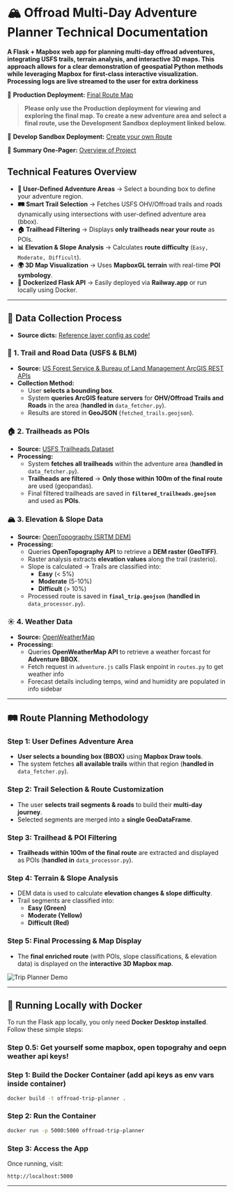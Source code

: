 # 🏔️ Offroad Multi-Day Adventure Planner Technical Documentation

**A Flask + Mapbox web app for planning multi-day offroad adventures, integrating USFS trails, terrain analysis, and interactive 3D maps. This approach allows for a clear demonstration of geospatial Python methods while leveraging Mapbox for first-class interactive visualization. Processing logs are live streamed to the user for extra dorkiness**

🔗 **Production Deployment:** [Final Route Map](https://offroad-trip-planner-production.up.railway.app/adventure)

> **Please only use the Production deployment for viewing and exploring the final map. To create a new adventure area and select a final route, use the Development Sandbox deployment linked below.**

🔗 **Develop Sandbox Deployment:** [Create your own Route](https://offroad-trip-planner-develop.up.railway.app/)

🔗 **Summary One-Pager:** [Overview of Project](https://smythgeospatial.com/wp-content/uploads/2025/02/OnX-Summary-One-Pager.pdf)

## **Technical Features Overview**

- **📍 User-Defined Adventure Areas** → Select a bounding box to define your adventure region.
- **🛤️ Smart Trail Selection** → Fetches USFS OHV/Offroad trails and roads dynamically using intersections with user-defined adventure area (bbox).
- **🏠 Trailhead Filtering** → Displays **only trailheads near your route** as POIs.
- **📊 Elevation & Slope Analysis** → Calculates **route difficulty** (`Easy, Moderate, Difficult`).
- **🌍 3D Map Visualization** → Uses **MapboxGL terrain** with real-time **POI symbology**.
- **🚀 Dockerized Flask API** → Easily deployed via **Railway.app** or run locally using Docker.

---

## **📡 Data Collection Process**

- **Source dicts:** [Reference layer config as code!](https://github.com/psmyth2/offroad-trip-planner/blob/main/app/reference_layers.py)

### **📍 1. Trail and Road Data (USFS & BLM)**

- **Source:** [US Forest Service & Bureau of Land Management ArcGIS REST APIs](https://data-usfs.hub.arcgis.com/)
- **Collection Method:**
  - User **selects a bounding box**.
  - System **queries ArcGIS feature servers** for **OHV/Offroad Trails and Roads** in the area (**handled in** `data_fetcher.py`).
  - Results are stored in **GeoJSON** (`fetched_trails.geojson`).

### **🏠 2. Trailheads as POIs**

- **Source:** [USFS Trailheads Dataset](https://data-usfs.hub.arcgis.com/)
- **Processing:**
  - System **fetches all trailheads** within the adventure area (**handled in** `data_fetcher.py`).
  - **Trailheads are filtered** → **Only those within 100m of the final route** are used (geopandas).
  - Final filtered trailheads are saved in **`filtered_trailheads.geojson`** and used as **POIs**.

### **🏔️ 3. Elevation & Slope Data**

- **Source:** [OpenTopography (SRTM DEM)](https://opentopography.org/developers)
- **Processing:**
  - Queries **OpenTopography API** to retrieve a **DEM raster (GeoTIFF)**.
  - Raster analysis extracts **elevation values** along the trail (rasterio).
  - Slope is calculated → Trails are classified into:
    - **Easy** (< 5%)
    - **Moderate** (5-10%)
    - **Difficult** (> 10%)
  - Processed route is saved in **`final_trip.geojson`** (**handled in** `data_processor.py`).

### **☀️ 4. Weather Data**

- **Source:** [OpenWeatherMap](https://openweathermap.org/api)
- **Processing:**
  - Queries **OpenWeatherMap API** to retrieve a weather forcast for **Adventure BBOX**.
  - Fetch request in `adventure.js` calls Flask enpoint in `routes.py` to get weather info
  - Forecast details including temps, wind and humidity are populated in info sidebar

---

## **🛤️ Route Planning Methodology**

### **Step 1: User Defines Adventure Area**

- **User selects a bounding box (BBOX)** using **Mapbox Draw tools**.
- The system fetches **all available trails** within that region (**handled in** `data_fetcher.py`).

### **Step 2: Trail Selection & Route Customization**

- The user **selects trail segments & roads** to build their **multi-day journey**.
- Selected segments are merged into a **single GeoDataFrame**.

### **Step 3: Trailhead & POI Filtering**

- **Trailheads within 100m of the final route** are extracted and displayed as POIs (**handled in** `data_processor.py`).

### **Step 4: Terrain & Slope Analysis**

- DEM data is used to calculate **elevation changes & slope difficulty**.
- Trail segments are classified into:
  - **Easy (Green)**
  - **Moderate (Yellow)**
  - **Difficult (Red)**

### **Step 5: Final Processing & Map Display**

- The **final enriched route** (with POIs, slope classifications, & elevation data) is displayed on the **interactive 3D Mapbox map**.

![Trip Planner Demo](https://smythgeospatial.com/wp-content/uploads/2025/02/demo.gif)

---

## **🚀 Running Locally with Docker**

To run the Flask app locally, you only need **Docker Desktop installed**. Follow these simple steps:

### **Step 0.5: Get yourself some mapbox, open topograhy and oepn weather api keys!**

### **Step 1: Build the Docker Container (add api keys as env vars inside container)**

```bash
docker build -t offroad-trip-planner .
```

### **Step 2: Run the Container**

```bash
docker run -p 5000:5000 offroad-trip-planner
```

### **Step 3: Access the App**

Once running, visit:

```
http://localhost:5000
```

---
